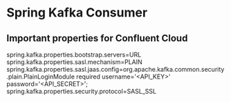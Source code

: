 # Spring Kafka Consumer
## Important properties for Confluent Cloud
spring.kafka.properties.bootstrap.servers=URL\
spring.kafka.properties.sasl.mechanism=PLAIN\
spring.kafka.properties.sasl.jaas.config=org.apache.kafka.common.security.plain.PlainLoginModule   required username='<API_KEY>'   password='<API_SECRET>';\
spring.kafka.properties.security.protocol=SASL_SSL
